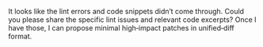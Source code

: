 It looks like the lint errors and code snippets didn’t come through. Could you please share the specific lint issues and relevant code excerpts? Once I have those, I can propose minimal high‑impact patches in unified‑diff format.